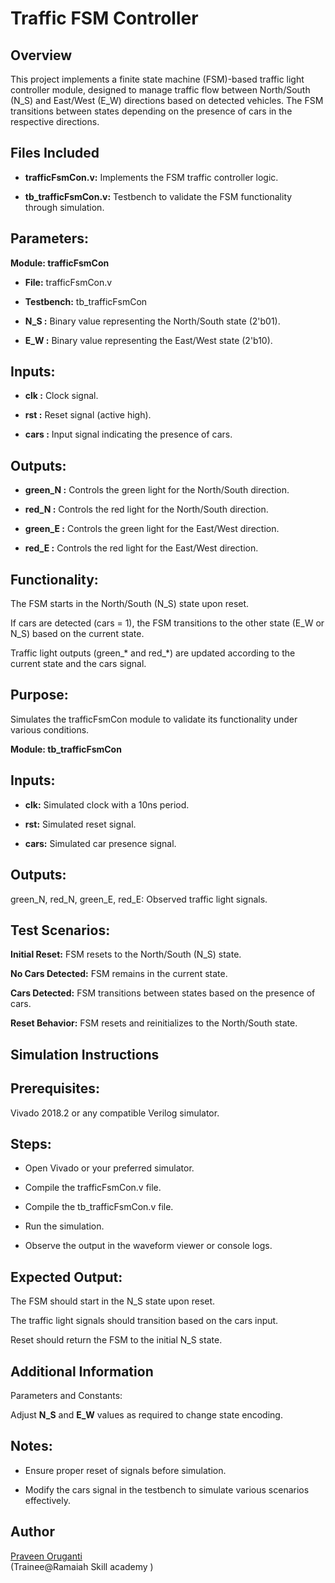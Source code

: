 # Traffic FSM Controller

## Overview

This project implements a finite state machine (FSM)-based traffic light controller module, designed to manage traffic flow between North/South (N_S) and East/West (E_W) directions based on detected vehicles. The FSM transitions between states depending on the presence of cars in the respective directions.

## Files Included

- **trafficFsmCon.v:** Implements the FSM traffic controller logic.

- **tb_trafficFsmCon.v:** Testbench to validate the FSM functionality through simulation.

## Parameters:
**Module: trafficFsmCon**
- **File:** trafficFsmCon.v

- **Testbench:** tb_trafficFsmCon
- **N_S :** Binary value representing the North/South state (2'b01).

- **E_W :** Binary value representing the East/West state (2'b10).

## Inputs:

- **clk :** Clock signal.

- **rst :** Reset signal (active high).

- **cars :** Input signal indicating the presence of cars.

## Outputs:

- **green_N :** Controls the green light for the North/South direction.

- **red_N :** Controls the red light for the North/South direction.

- **green_E :** Controls the green light for the East/West direction.

- **red_E :** Controls the red light for the East/West direction.

## Functionality:

The FSM starts in the North/South (N_S) state upon reset.

If cars are detected (cars = 1), the FSM transitions to the other state (E_W or N_S) based on the current state.

Traffic light outputs (green_* and red_*) are updated according to the current state and the cars signal.

## Purpose:

Simulates the trafficFsmCon module to validate its functionality under various conditions.<br>

**Module: tb_trafficFsmCon**

## Inputs:

- **clk:** Simulated clock with a 10ns period.

- **rst:** Simulated reset signal.

- **cars:** Simulated car presence signal.

## Outputs:

green_N, red_N, green_E, red_E: Observed traffic light signals.

## Test Scenarios:

**Initial Reset:** FSM resets to the North/South (N_S) state.

**No Cars Detected:** FSM remains in the current state.

**Cars Detected:** FSM transitions between states based on the presence of cars.

**Reset Behavior:** FSM resets and reinitializes to the North/South state.

## Simulation Instructions

## Prerequisites:

Vivado 2018.2 or any compatible Verilog simulator.

## Steps:

- Open Vivado or your preferred simulator.

- Compile the trafficFsmCon.v file.

- Compile the tb_trafficFsmCon.v file.

- Run the simulation.

- Observe the output in the waveform viewer or console logs.

## Expected Output:

The FSM should start in the N_S state upon reset.

The traffic light signals should transition based on the cars input.

Reset should return the FSM to the initial N_S state.

## Additional Information

Parameters and Constants:

Adjust **N_S** and **E_W** values as required to change state encoding.

## Notes:

- Ensure proper reset of signals before simulation.

- Modify the cars signal in the testbench to simulate various scenarios effectively.



## Author
[Praveen Oruganti](https://github.com/Praveen-Oruganti)  
(Trainee@Ramaiah Skill academy )



